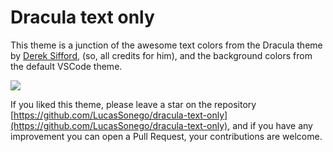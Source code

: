 # Dracula text only

This theme is a junction of the awesome text colors from the Dracula theme by [Derek Sifford](https://github.com/dsifford), (so, all credits for him), and the background colors from the default VSCode theme.

<img src="https://raw.githubusercontent.com/LucasSonego/dracula-text-only/master/demo.gif" />

If you liked this theme, please leave a star on the repository [https://github.com/LucasSonego/dracula-text-only](https://github.com/LucasSonego/dracula-text-only), and if you have any improvement you can open a Pull Request, your contributions are welcome.
